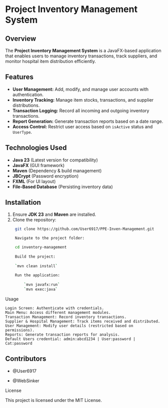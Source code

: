 # Project Inventory Management System

## Overview
The **Project Inventory Management System** is a JavaFX-based application that enables users to manage inventory transactions, track suppliers, and monitor hospital item distribution efficiently.

## Features
- **User Management:** Add, modify, and manage user accounts with authentication.
- **Inventory Tracking:** Manage item stocks, transactions, and supplier distributions.
- **Transaction Logging:** Record all incoming and outgoing inventory transactions.
- **Report Generation:** Generate transaction reports based on a date range.
- **Access Control:** Restrict user access based on `isActive` status and `UserType`.

## Technologies Used
- **Java 23** (Latest version for compatibility)
- **JavaFX** (GUI framework)
- **Maven** (Dependency & build management)
- **JBCrypt** (Password encryption)
- **FXML** (For UI layout)
- **File-Based Database** (Persisting inventory data)

## Installation
1. Ensure **JDK 23** and **Maven** are installed.
2. Clone the repository:
   ```sh
    git clone https://github.com/User6917/PPE-Inven-Management.git

    Navigate to the project folder:

    cd inventory-management
    
    Build the project:
    
    `mvn clean install`
    
    Run the application:
    
        `mvn javafx:run`
        `mvn exec:java`

Usage

    Login Screen: Authenticate with credentials.
    Main Menu: Access different management modules.
    Transaction Management: Record inventory transactions.
    Supplier & Hospital Management: Track items received and distributed.
    User Management: Modify user details (restricted based on permissions).
    Reports: Generate transaction reports for analysis.
    Default Users credential: admin:abcd1234 | User:password | Cat:password 

## Contributors

- @User6917

- @WebSinker

License

This project is licensed under the MIT License.